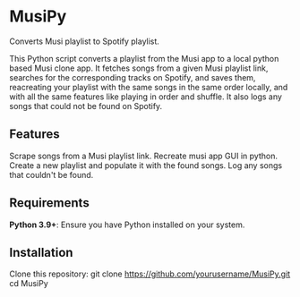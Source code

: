 # MusiPy
Converts Musi playlist to Spotify playlist.

This Python script converts a playlist from the Musi app to a local python based Musi clone app. It fetches songs from a given Musi playlist link, searches for the corresponding tracks on Spotify, and saves them, reacreating your playlist with the same songs in the same order locally, and with all the same features like playing in order and shuffle. It also logs any songs that could not be found on Spotify.

## Features
Scrape songs from a Musi playlist link.
Recreate musi app GUI in python.
Create a new playlist and populate it with the found songs.
Log any songs that couldn't be found.
## Requirements
**Python 3.9+**: Ensure you have Python installed on your system.
## Installation
Clone this repository:
git clone https://github.com/yourusername/MusiPy.git
cd MusiPy

